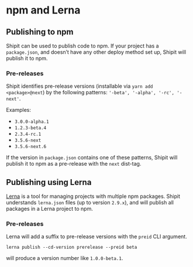 # npm and Lerna

## Publishing to npm

Shipit can be used to publish code to npm.
If your project has a `package.json`, and doesn’t have any other deploy method set up, Shipit will publish it to npm.

### Pre-releases

Shipit identifies pre-release versions (installable via `yarn add <package>@next`) by the following patterns:
`'-beta', '-alpha', '-rc', '-next'`.

Examples:

- `3.0.0-alpha.1`
- `1.2.3-beta.4`
- `2.3.4-rc.1`
- `3.5.6-next`
- `3.5.6-next.6`

If the version in `package.json` contains one of these patterns, Shipit will publish it to npm as a pre-release with the `next` dist-tag.

## Publishing using Lerna

[Lerna](https://github.com/lerna/lerna) is a tool for managing projects with multiple npm packages.
Shipit understands `lerna.json` files (up to version `2.9.x`), and will publish all packages in a Lerna project to npm.

### Pre-releases

Lerna will add a suffix to pre-release versions with the `preid` CLI argument.

```
lerna publish --cd-version prerelease --preid beta
```

will produce a version number like `1.0.0-beta.1`.
